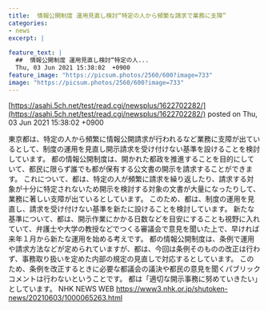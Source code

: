 ```yaml
---
title:  情報公開制度 運用見直し検討“特定の人から頻繁な請求で業務に支障”  
categories:
- news
excerpt: |
  
feature_text: |
  ##  情報公開制度 運用見直し検討“特定の人...
  Thu, 03 Jun 2021 15:38:02  +0900
feature_image: "https://picsum.photos/2560/600?image=733"
image: "https://picsum.photos/2560/600?image=733"
---
```


[https://asahi.5ch.net/test/read.cgi/newsplus/1622702282/](https://asahi.5ch.net/test/read.cgi/newsplus/1622702282/)
posted on Thu, 03 Jun 2021 15:38:02  +0900

<!--more-->

東京都は、特定の人から頻繁に情報公開請求が行われるなど業務に支障が出ているとして、制度の運用を見直し開示請求を受け付けない基準を設けることを検討しています。 都の情報公開制度は、開かれた都政を推進することを目的にしていて、都民に限らず誰でも都が保有する公文書の開示を請求することができます。 これについて、都は、特定の人が頻繁に請求を繰り返したり、請求する対象が十分に特定されないため開示を検討する対象の文書が大量になったりして、業務に著しい支障が出ているとしています。 このため、都は、制度の運用を見直し、請求を受け付けない基準を新たに設けることを検討しています。 新たな基準について、都は、開示作業にかかる日数などを目安にすることも視野に入れていて、弁護士や大学の教授などでつくる審議会で意見を聞いた上で、早ければ来年１月から新たな運用を始める考えです。 都の情報公開制度は、条例で運用や請求方法などが定められていますが、都は、今回は条例そのものの改正は行わず、事務取り扱いを定めた内部の規定の見直しで対応するとしています。 このため、条例を改正するときに必要な都議会の議決や都民の意見を聞くパブリックコメントは行わないということです。 都は「適切な開示事務に努めていきたい」としています。 NHK NEWS WEB https://www3.nhk.or.jp/shutoken-news/20210603/1000065263.html
